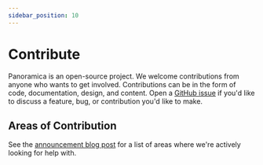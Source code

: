 ```yaml
---
sidebar_position: 10
---
```


# Contribute

Panoramica is an open-source project. We welcome contributions from anyone who wants to get involved. Contributions can be in the form of code, documentation, design, and content.
Open a [GitHub issue](https://github.com/orbit-love/panoramica/issues) if you'd like to
discuss a feature, bug, or contribution you'd like to make.

## Areas of Contribution

See the [announcement blog post](/blog/introducing-panoramica) for a list of areas
where we're actively looking for help with.
